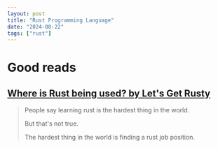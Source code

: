 ```yaml
---
layout: post
title: "Rust Programming Language"
date: "2024-08-22"
tags: ["rust"]
---
```


# Good reads

## [Where is Rust being used? by Let's Get Rusty](https://youtu.be/42FhQWQ6SVA)

> People say learning rust is the hardest thing in the world.
>
> But that's not true.
>
> The hardest thing in the world is finding a rust job position.
